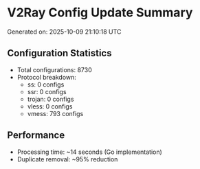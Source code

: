 # V2Ray Config Update Summary
Generated on: 2025-10-09 21:10:18 UTC

## Configuration Statistics
- Total configurations: 8730
- Protocol breakdown:
  - ss: 0 configs
  - ssr: 0 configs
  - trojan: 0 configs
  - vless: 0 configs
  - vmess: 793 configs

## Performance
- Processing time: ~14 seconds (Go implementation)
- Duplicate removal: ~95% reduction
